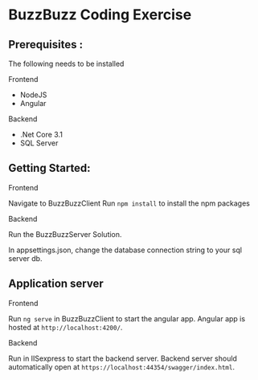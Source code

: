 # BuzzBuzz Coding Exercise

## Prerequisites :
The following needs to be installed

Frontend
<ul>
  <li>NodeJS</li>
  <li>Angular</li>
</ul>

Backend
<ul>
  <li>.Net Core 3.1</li>
  <li>SQL Server</li>
</ul>

## Getting Started:

Frontend

Navigate to BuzzBuzzClient
Run `npm install` to install the npm packages

Backend

Run the BuzzBuzzServer Solution.

In appsettings.json, change the database connection string to your sql server db.


## Application server

Frontend

Run `ng serve` in BuzzBuzzClient to start the angular app. Angular app is hosted at `http://localhost:4200/`.

Backend

Run in IISexpress to start the backend server. Backend server should automatically open at `https://localhost:44354/swagger/index.html`.



